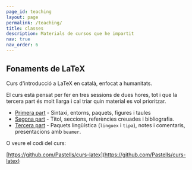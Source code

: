 ```yaml
---
page_id: teaching
layout: page
permalink: /teaching/
title: classes
description: Materials de cursos que he impartit
nav: true
nav_order: 6
---
```


## Fonaments de LaTeX

Curs d'introducció a LaTeX en català, enfocat a humanitats.

El curs està pensat per fer en tres sessions de dues hores, tot i que la tercera part és molt llarga i cal triar quin material es vol prioritzar.

- [Primera part](https://raw.github.com/pastells/curs-latex/master/ca/part1.pdf?dl=1) - Sintaxi, entorns, paquets, figures i taules
- [Segona part](https://raw.github.com/pastells/curs-latex/master/ca/part2.pdf?dl=1) - Títol, seccions, referències creuades i bibliografia.
- [Tercera part](https://raw.github.com/pastells/curs-latex/master/ca/part3.pdf?dl=1) - Paquets lingüística (`linguex` i `tipa`), notes i comentaris, presentacions amb `beamer`.

O veure el codi del curs:

[https://github.com/Pastells/curs-latex](https://github.com/Pastells/curs-latex)
